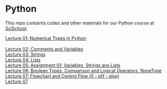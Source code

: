 # Python
This repo containts codes and other materials for our Python course at [SciSchool](https://scischool.ir/).

[Lecture 01: Numerical Types in Python](https://github.com/javadebadi/python-course/blob/master/Lecture-01-numerical-types-in-python.ipynb)              
<a href="./Lecture-01-numerical-types-in-python.html"></a>          
[Lecture 02: Comments and Variables](https://github.com/javadebadi/python-course/blob/master/Lecture-02-comments-variables.ipynb)             
[Lecture 03: Strings](https://github.com/javadebadi/python-course/blob/master/Lecture-03-strings.ipynb)            
[Lecture 04: Lists](https://github.com/javadebadi/python-course/blob/master/Lecture-04-lists.ipynb)             
[Lecture 05: Assignment 01: Variables, Strings ans Lists](https://github.com/javadebadi/python-course/blob/master/Lecture-05-Assignment-01.ipynb)             
[Lecture 06: Boolean Types, Comparison and Logical Operators, NoneType](https://github.com/javadebadi/python-course/blob/master/Lecture-06-boolean-types-and-comparison-logical-operators.ipynb)            
[Lecture 07: Flowchart and Control Flow (if - elif - else)](https://github.com/javadebadi/python-course/blob/master/Lecture-07-flowchart-and-control-flow.html)               
<a href="./Lecture-07-flowchart-and-control-flow.html">Lecture 07</a>

